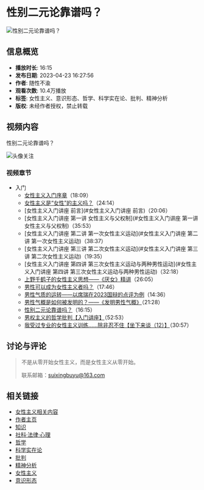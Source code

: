 # 性别二元论靠谱吗？

![性别二元论靠谱吗？](//i2.hdslb.com/bfs/archive/be4dc3360d5b5938ae8fce0164b1c7ab3dae739a.jpg@518w_290h_1c_!web-video-share-cover.webp)

## 信息概览

- **播放时长**: 16:15
- **发布日期**: 2023-04-23 16:27:56
- **作者**: 随性不渝
- **观看次数**: 10.4万播放
- **标签**: 女性主义、意识形态、哲学、科学实在论、批判、精神分析
- **版权**: 未经作者授权，禁止转载

## 视频内容

性别二元论靠谱吗？

![头像](//i2.hdslb.com/bfs/face/fd6c3d61a1e17d06744e4ec195cc8773d1db03bc.jpg@96w.webp)关注

### 视频章节

- 入门
  - [女性主义入门序章](#女性主义入门序章)（18:09）
  - [女性主义是“女性”的主义吗？](#女性主义是“女性”的主义吗？)（24:14）
  - [女性主义入门讲座 前言](#女性主义入门讲座 前言)（20:06）
  - [女性主义入门讲座 第一讲 女性主义与父权制](#女性主义入门讲座 第一讲 女性主义与父权制)（35:53）
  - [女性主义入门讲座 第二讲 第一次女性主义运动](#女性主义入门讲座 第二讲 第一次女性主义运动)（38:37）
  - [女性主义入门讲座 第三讲 第二次女性主义运动](#女性主义入门讲座 第三讲 第二次女性主义运动)（19:35）
  - [女性主义入门讲座 第四讲 第三次女性主义运动与两种男性运动](#女性主义入门讲座 第四讲 第三次女性主义运动与两种男性运动)（32:18）
  - [上野千鹤子的女性主义思想——《厌女》精讲](#上野千鹤子的女性主义思想——《厌女》精讲)（26:05）
  - [男性可以成为女性主义者吗？](#男性可以成为女性主义者吗？)（17:46）
  - [男性气质的运转——以席瑞在2023国辩的点评为例](#男性气质的运转——以席瑞在2023国辩的点评为例)（14:36）
  - [男性气概是如何被发明的？——《发明男性气概》](#男性气概是如何被发明的？——《发明男性气概》)（21:28）
  - [性别二元论靠谱吗？](#性别二元论靠谱吗？)（16:15）
  - [男权主义的哲学批判【入门讲座】](#男权主义的哲学批判【入门讲座】)（52:53）
  - [我受过专业的女性主义训练……除非忍不住【坐下来谈（12）】](#我受过专业的女性主义训练……除非忍不住【坐下来谈（12）】)（30:57）

## 讨论与评论

> 不是从零开始女性主义，而是女性主义从零开始。
> 
> 联系邮箱：suixingbuyu@163.com

## 相关链接

- [女性主义相关内容](https://space.bilibili.com/493652543/channel/collectiondetail?sid=2786857&spm_id_from=333.788.0.0)
- [作者主页](https://space.bilibili.com/493652543)  
- [知识](https://www.bilibili.com/v/knowledge/)
- [社科·法律·心理](https://www.bilibili.com/v/knowledge/social_science)
- [哲学](https://search.bilibili.com/all?keyword=%E5%93%B2%E5%AD%A6&from_source=video_tag)
- [科学实在论](https://search.bilibili.com/all?keyword=%E7%A7%91%E5%AD%A6%E5%AE%9E%E5%9C%A8%E8%AE%BA&from_source=video_tag)
- [批判](https://search.bilibili.com/all?keyword=%E6%89%B9%E5%88%A4&from_source=video_tag)
- [精神分析](https://search.bilibili.com/all?keyword=%E7%B2%BE%E7%A5%9E%E5%88%86%E6%9E%90&from_source=video_tag)
- [女性主义](https://search.bilibili.com/all?keyword=%E5%A5%B3%E6%80%A7%E4%B8%BB%E4%B9%89&from_source=video_tag)
- [意识形态](https://search.bilibili.com/all?keyword=%E6%84%8F%E8%AF%86%E5%BD%A2%E6%80%81&from_source=video_tag)
<!-- tcd_original_link https://www.bilibili.com/video/BV1Zo4y1j7qj/ -->
